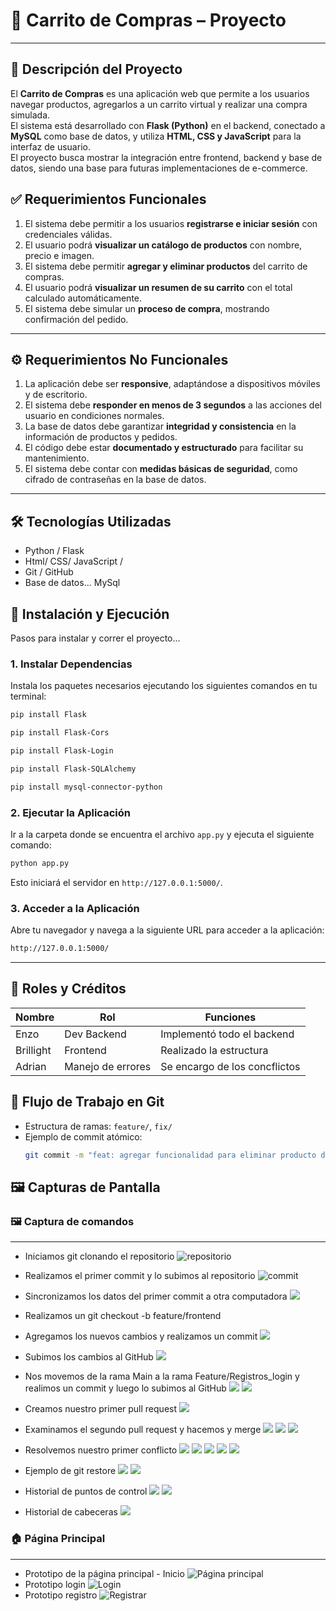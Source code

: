 # 🛒 Carrito de Compras – Proyecto 
---
## 📘 Descripción del Proyecto
El **Carrito de Compras** es una aplicación web que permite a los usuarios navegar productos, agregarlos a un carrito virtual y realizar una compra simulada.  
El sistema está desarrollado con **Flask (Python)** en el backend, conectado a **MySQL** como base de datos, y utiliza **HTML, CSS y JavaScript** para la interfaz de usuario.  
El proyecto busca mostrar la integración entre frontend, backend y base de datos, siendo una base para futuras implementaciones de e-commerce.


## ✅ Requerimientos Funcionales  
1. El sistema debe permitir a los usuarios **registrarse e iniciar sesión** con credenciales válidas.  
2. El usuario podrá **visualizar un catálogo de productos** con nombre, precio e imagen.  
3. El sistema debe permitir **agregar y eliminar productos** del carrito de compras.  
4. El usuario podrá **visualizar un resumen de su carrito** con el total calculado automáticamente.  
5. El sistema debe simular un **proceso de compra**, mostrando confirmación del pedido.  

---

## ⚙️ Requerimientos No Funcionales  
1. La aplicación debe ser **responsive**, adaptándose a dispositivos móviles y de escritorio.  
2. El sistema debe **responder en menos de 3 segundos** a las acciones del usuario en condiciones normales.  
3. La base de datos debe garantizar **integridad y consistencia** en la información de productos y pedidos.  
4. El código debe estar **documentado y estructurado** para facilitar su mantenimiento.  
5. El sistema debe contar con **medidas básicas de seguridad**, como cifrado de contraseñas en la base de datos.  

---

## 🛠️ Tecnologías Utilizadas
- Python / Flask 
- Html/ CSS/ JavaScript / 
- Git / GitHub
- Base de datos... MySql

## 🚀 Instalación y Ejecución
Pasos para instalar y correr el proyecto...

### 1. Instalar Dependencias
Instala los paquetes necesarios ejecutando los siguientes comandos en tu terminal:

```bash
pip install Flask
```
```bash
pip install Flask-Cors
```
```bash
pip install Flask-Login
```
```bash
pip install Flask-SQLAlchemy
```
```bash
pip install mysql-connector-python
```
### 2. Ejecutar la Aplicación
Ir a la carpeta donde se encuentra el archivo `app.py` y ejecuta el siguiente comando:
```bash
python app.py
```
Esto iniciará el servidor en `http://127.0.0.1:5000/`.
### 3. Acceder a la Aplicación
Abre tu navegador y navega a la siguiente URL para acceder a la aplicación:
```bash
http://127.0.0.1:5000/
```
---
 
## 👥 Roles y Créditos
| Nombre | Rol | Funciones |
|--------|-----|-----------|
| Enzo | Dev Backend | Implementó todo el backend |
| Brillight | Frontend | Realizado la estructura|
| Adrian | Manejo de errores | Se encargo de los concflictos |

## 🔄 Flujo de Trabajo en Git
- Estructura de ramas: `feature/`, `fix/`
- Ejemplo de commit atómico:
  ```bash
  git commit -m "feat: agregar funcionalidad para eliminar producto del carrito"
  ```
  
## 🖼️ Capturas de Pantalla

### 🖼️ Captura de comandos
---
- Iniciamos git clonando el repositorio
![repositorio](./screenshots/iniciar_git.png)
- Realizamos el primer commit y lo subimos al repositorio
![commit](./screenshots/2.png)
- Sincronizamos los datos del primer commit a otra computadora
![](./screenshots/3.png)
- Realizamos un git checkout -b feature/frontend

- Agregamos los nuevos cambios y realizamos un commit
![](./screenshots/4.png)
- Subimos los cambios al GitHub
![](./screenshots/5.png)
- Nos movemos de la rama Main a la rama Feature/Registros_login y realimos un commit y luego lo subimos al GitHub
![](./screenshots/6.png)
![](./screenshots/7.png)
- Creamos nuestro primer pull request
![](./screenshots/8.png)
- Examinamos el segundo pull request y hacemos y merge
![](./screenshots/9.png)
![](./screenshots/10.png)
![](./screenshots/11.png)
- Resolvemos nuestro primer conflicto
![](./screenshots/12.png)
![](./screenshots/13.png)
![](./screenshots/14.png)
![](./screenshots/15.png)
![](./screenshots/16.png)
- Ejemplo de git restore 
![](./screenshots/17.png)
![](./screenshots/18.png)
- Historial de puntos de control
![](./screenshots/19.png)
![](./screenshots/20.png)
- Historial de cabeceras
![](./screenshots/21.png)

### 🏠 Página Principal
--- 
- Prototipo de la página principal -    Inicio
![Página principal](./screenshots/index.png)
- Prototipo login 
![Login](./screenshots/iniciosesion.png)
- Prototipo registro
![Registrar](./screenshots/registro.png)

